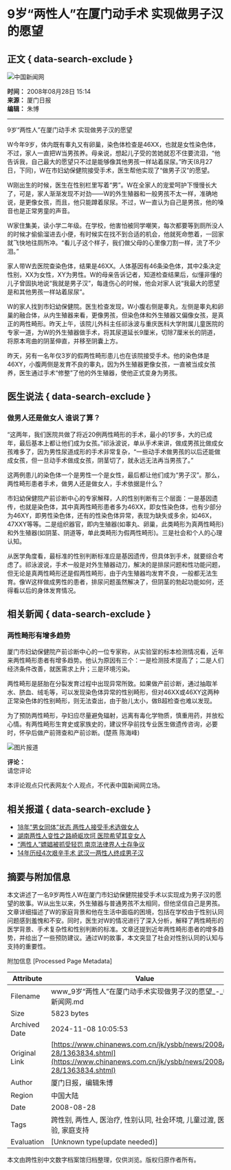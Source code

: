 # 9岁“两性人”在厦门动手术 实现做男子汉的愿望

## 正文 { data-search-exclude }


![中国新闻网](http://i5.chinanews.com/images/images1/logo2.gif)

**时间：** 2008年08月28日 15:14  
**来源：** 厦门日报  
**编辑：** 朱博  

---

9岁“两性人”在厦门动手术 实现做男子汉的愿望

W今年9岁，体内既有睾丸又有卵巢，染色体检查是46XX，也就是女性染色体，不过，家人一直把W当男孩养。母亲说，想起儿子受的苦她就忍不住要流泪，“他告诉我，自己最大的愿望只不过是能够像其他男孩一样站着尿尿。”昨天(8月27日，下同)，W在市妇幼保健院接受手术，医生帮他实现了“做男子汉”的愿望。

W刚出生的时候，医生在性别栏里写着“男”。W在全家人的宠爱呵护下慢慢长大了，可是，家人渐渐发现不对劲——W的外生殖器和一般男孩不太一样，准确地说，是更像女孩，而且，他只能蹲着尿尿。不过，W一直认为自己是男孩，他的嗓音也是正常男童的声音。

W家住集美，读小学二年级。在学校，他害怕被同学嘲笑，每次都要等到厕所没人的时候才偷偷溜进去小便，有时候实在找不到合适的机会，他就死命憋着，一回家就飞快地往厕所冲。“看儿子这个样子，我们做父母的心里像刀割一样，流了不少泪。”

家人带W去医院查染色体，结果是46XX。人体基因有46条染色体，其中2条决定性别，XX为女性，XY为男性。W的母亲告诉记者，知道检查结果后，似懂非懂的儿子曾固执地说“我就是男子汉”，每逢伤心的时候，他会对家人说“我最大的愿望是和其他男孩一样站着尿尿”。

W的家人找到市妇幼保健院。医生检查发现，W小腹右侧是睾丸，左侧是睾丸和卵巢的融合体，从内生殖器来看，更像男孩，但染色体和外生殖器又偏像女孩，是真正的两性畸形。昨天上午，该院儿外科主任祁泳波与重庆医科大学附属儿童医院的专家一道，为W的外生殖器做手术，将其尿道延长9厘米，切除7厘米长的阴道，将原本弯曲的阴茎伸直，并移至阴囊上方。

昨天，另有一名年仅3岁的假两性畸形患儿也在该院接受手术。他的染色体是46XY，小腹两侧是发育不良的睾丸，因为外生殖器更像女孩，一直被当成女孩养，医生通过手术“修整”了他的外生殖器，使他正式变身为男孩。

## 医生说法 { data-search-exclude }

### 做男人还是做女人 谁说了算？

“这两年，我们医院共做了将近20例两性畸形的手术，最小的1岁多，大的已成年，最后基本上都让他们成为女孩。”祁泳波说，单从手术来讲，做成男孩比做成女孩难多了，因为男性尿道成形的手术非常复杂，“一些动手术做男孩的以后还能做成女孩，但一旦动手术做成女孩，阴茎切了，就永远无法再当男孩了。”

这两例患儿的染色体一个是男性一个是女性，最后都让他们成为“男子汉”。那么，两性畸形患者手术，做男人还是做女人，手术依据是什么？

市妇幼保健院产前诊断中心的专家解释，人的性别判断有三个层面：一是基因遗传，也就是染色体，其中真两性畸形患者多为46XX，即女性染色体，也有少部分为46XY，即男性染色体，还有的性染色体异常，表现为缺失或多余，如46X，47XXY等等。二是组织器官，即内生殖器(如睾丸、卵巢，此类畸形为真两性畸形)和外生殖器(如阴茎、阴道等，单此类畸形为假两性畸形)。三是社会和个人的心理认知。

从医学角度看，最标准的性别判断标准应是基因遗传，但具体到手术，就要综合考虑了。祁泳波说，手术一般是对外生殖器动刀，解决的是排尿问题和性功能问题，但无论是真两性畸形还是假两性畸形，由于内生殖器均发育不良，一般都无法生育。像W这样做成男性的患者，排尿问题虽然解决了，但阴茎的勃起功能如何，还得看以后的身体发育情况。

## 相关新闻 { data-search-exclude }

### 两性畸形有增多趋势

厦门市妇幼保健院产前诊断中心的一位专家称，从实验室的标本检测情况看，近年来两性畸形患者有增多趋势。他认为原因有三个：一是检测技术提高了；二是人们经济条件改善，就医需求上升；三是环境污染。

两性畸形是胚胎在分裂发育过程中出现异常所致。如果做产前诊断，通过抽取羊水、脐血、绒毛等，可以发现染色体异常的性别畸形，但对46XX或46XY这两种正常染色体的性别畸形，则无法查出，由于胎儿太小，做B超检查也难以发现。

为了预防两性畸形，孕妇应尽量避免辐射，远离有毒化学物质，慎重用药，并放松心情。有两性畸形生育史或家族史的，建议怀孕前找专业医生做遗传咨询，必要时，怀孕后做产前筛查和产前诊断。(楚燕 陈海峰)

![图片报道](http://i5.chinanews.com/kpimg/5.gif)

**评论：**  
请您评论  

本评论观点只代表网友个人观点，不代表中国新闻网立场。

## 相关报道 { data-search-exclude }

- [18年“男女同体”状态 两性人接受手术选做女人](http://www.chinanews.com.cn/jk/kong/news/2008/08-11/1343460.shtml)
- [湖南两性人变性之路崎岖坎坷 医院希望其变女人](http://www.chinanews.com.cn/news/2004/2004-11-02/26/501400.shtml)
- [“两性人”嫖娼被抓受轻罚 南京法律界人士存争议](http://www.chinanews.com.cn/news/2004/2004-11-02/26/501400.shtml)
- [14年历经4次艰辛手术 武汉一两性人终成男子汉](http://www.chinanews.com.cn/n/2004-01-30/26/396040.html)

## 摘要与附加信息

<!-- tcd_abstract -->
本文讲述了一名9岁两性人W在厦门市妇幼保健院接受手术以实现成为男子汉的愿望的故事。W从出生以来，外生殖器与普通男孩不太相同，但他坚信自己是男孩。文章详细描述了W的家庭背景和他在生活中面临的困境，包括在学校由于性别认同问题感到羞愧和不安。同时，医生对W的情况进行了深入分析，解释了两性畸形的医学背景、手术复杂性和性别判断的标准。文章还提到近年两性畸形患者的增多趋势，并给出了一些预防建议。通过W的故事，本文突显了社会对性别认同的认知与支持的重要性。
<!-- tcd_abstract_end -->

附加信息 [Processed Page Metadata]

| Attribute       | Value                                  |
|-----------------|----------------------------------------|
| Filename        | www_9岁“两性人”在厦门动手术实现做男子汉的愿望_-_中国新闻网.md                             |
| Size            | 5823 bytes                           |
| Archived Date   | 2024-11-08 10:05:53                             |
| Original Link   | [https://www.chinanews.com.cn/jk/ysbb/news/2008/08-28/1363834.shtml](https://www.chinanews.com.cn/jk/ysbb/news/2008/08-28/1363834.shtml)                       |
| Author          | 厦门日报，编辑朱博                               |
| Region          | 中国大陆                               |
| Date            | 2008-08-28                                 |
| Tags            | 跨性别, 两性人, 医治疗, 性别认同, 社会环境, 儿童过渡, 医疗经验, 家庭支持                                 |
| Evaluation            | [Unknown type(update needed)]                                 |
<!-- tcd_table_end -->

本文由跨性别中文数字档案馆归档整理，仅供浏览。版权归原作者所有。
